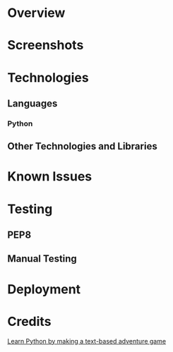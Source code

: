 # Overview
# Screenshots
# Technologies
## Languages
### Python
## Other Technologies and Libraries
# Known Issues
# Testing
## PEP8
## Manual Testing
# Deployment
# Credits
  [Learn Python by making a text-based adventure game](https://coding-grace-guide.readthedocs.io/en/latest/guide/lessonplans/beginners-python-text-based-adventure.html)
